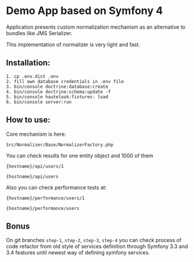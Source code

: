 # Demo App based on Symfony 4 

Application presents custom normalization mechanism as an alternative to bundles like JMS Serializer.

This implementation of normalizer is very light and fast. 


Installation:
-----------------
```
1. cp .env.dist .env
2. fill own database credentials in .env file
3. bin/console doctrine:database:create 
4. bin/console doctrine:schema:update -f
5. bin/console hautelook:fixtures: load
6. bin/console server:run
```

How to use:
-----------------
Core mechanism is here:
```
Src/Normalizer/Base/NormalizerFactory.php
```

You can check results for one entity object and 1000 of them
```
{hostname}/api/users/1

{hostname}/api/users
```

Also you can check performance tests at:

```
{hostname}/performance/users/1

{hostname}/performance/users  
```

Bonus
---
On git branches `step-1`, `step-2`, `step-3`, `step-4` you can check process of code refactor from old style of services definition through Symfony 3.3 and 3.4 features until newest way of defining symfony services.